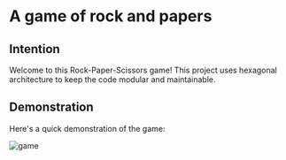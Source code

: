 # A game of rock and papers

## Intention

Welcome to this Rock-Paper-Scissors game! This project uses hexagonal architecture to keep the code modular and maintainable.

## Demonstration

Here's a quick demonstration of the game:

![game](https://github.com/user-attachments/assets/b76c829e-b8f3-4442-b961-fa94a116f80a)
